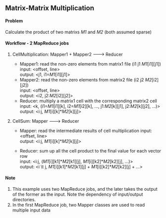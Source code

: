 ## Matrix-Matrix Multiplication

#### Problem
Calculate the product of two matrixs *M1* and *M2* (both assumed sparse)

#### Workflow - 2 MapReduce jobs
1. CellMultiplication: Mapper1 + Mapper2 ---> Reducer  
    - Mapper1: read the non-zero elements from matrix1 file (i1 j1 *M1*[i1][j1])  
        input: <offset, line>  
        output: <j1, i1=*M1*[i1][j1]>
    - Mapper2: read the non-zero elements from matrix2 file (i2 j2 *M2*[i2][j2])  
        input: <offset, line>  
        output: <i2, j2:*M2*[i2][j2]>
    - Reducer: multiply a matrix1 cell with the corresponding matrix2 cell  
        input: <k, (i1=*M1*[i1][k], i2=*M1*[i2][k], ..., j1:*M2*[k][j1], j2:*M2*[k][j2], ...)>  
        output: <i:j, *M1*[i][k]**M2*[k][j]>

2. CellSum: Mapper ---> Reducer
    - Mapper: read the intermediate results of cell multiplication 
        input: <offset, line>  
        output: <i:j, *M1*[i][k]**M2*[k][j]> 
    
    - Reducer: sum up all the cell product to the final value for each vector row  
        input: <i:j, (*M1*[i][k1]**M2*[k1][j], *M1*[i][k2]**M2*[k2][j], ...)>  
        output: <i \t j, *M1*[i][k1]**M2*[k1][j] + *M1*[i][k2]**M2*[k2][j] + ...>
        

#### Note
1. This example uses two MapReduce jobs, and the later takes the output of the former as the input. Note the dependency of input/output directories.
2. In the first MapReduce job, two Mapper classes are used to read multiple input data
